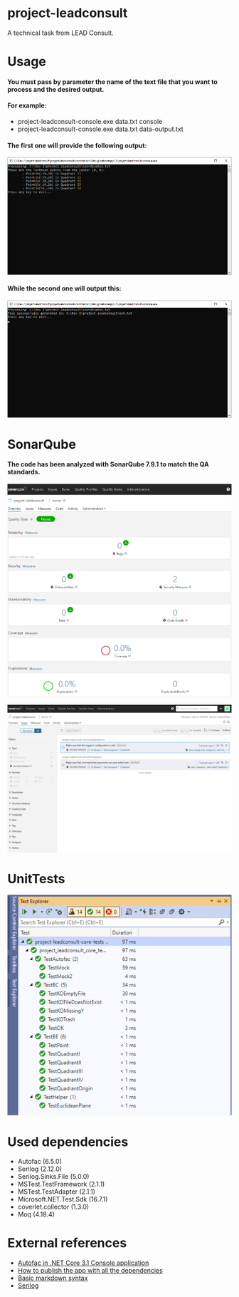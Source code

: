 # project-leadconsult
A technical task from LEAD Consult.

# Usage
#### You must pass by parameter the name of the text file that you want to process and the desired output.
#### For example:
- project-leadconsult-console.exe data.txt console
- project-leadconsult-console.exe data.txt data-output.txt


#### The first one will provide the following output:

![image](https://github.com/kikchan/project-leadconsult/blob/main/images/Output%201.png?raw=true)

#### While the second one will output this:

![image](https://github.com/kikchan/project-leadconsult/blob/main/images/Output%202.png?raw=true)

# SonarQube
#### The code has been analyzed with SonarQube 7.9.1 to match the QA standards.

![image](https://github.com/kikchan/project-leadconsult/blob/main/images/Sonar%201.png?raw=true)


![image](https://github.com/kikchan/project-leadconsult/blob/main/images/Sonar%202.png?raw=true)

# UnitTests
![image](https://github.com/kikchan/project-leadconsult/blob/main/images/UnitTests.png?raw=true)

# Used dependencies
- Autofac (6.5.0)
- Serilog (2.12.0)
- Serilog.Sinks.File (5.0.0)
- MSTest.TestFramework (2.1.1)
- MSTest.TestAdapter (2.1.1)
- Microsoft.NET.Test.Sdk (16.7.1)
- coverlet.collector (1.3.0)
- Moq (4.18.4)

# External references
- [Autofac in .NET Core 3.1 Console application](https://stackoverflow.com/questions/48413055/correct-use-of-autofac-in-c-sharp-console-application)
- [How to publish the app with all the dependencies](https://stackoverflow.com/questions/39155571/how-to-run-net-core-console-application-from-the-command-line)
- [Basic markdown syntax](https://www.markdownguide.org/basic-syntax)
- [Serilog](https://serilog.net/)